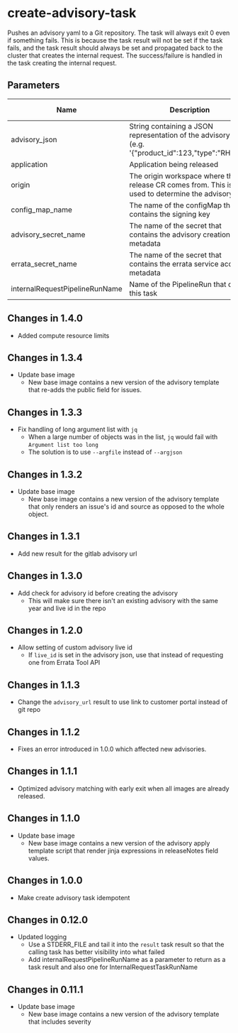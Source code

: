 # create-advisory-task

Pushes an advisory yaml to a Git repository. The task will always exit 0 even if something fails. This is because the task result
will not be set if the task fails, and the task result should always be set and propagated back to the cluster that creates the
internal request. The success/failure is handled in the task creating the internal request.

## Parameters

| Name                           | Description                                                                                            | Optional | Default value |
|--------------------------------|--------------------------------------------------------------------------------------------------------|----------|---------------|
| advisory_json                  | String containing a JSON representation of the advisory data (e.g. '{"product_id":123,"type":"RHSA"}') | No       | -             |
| application                    | Application being released                                                                             | No       | -             |
| origin                         | The origin workspace where the release CR comes from. This is used to determine the advisory path      | No       | -             |
| config_map_name                | The name of the configMap that contains the signing key                                                | No       | -             |
| advisory_secret_name           | The name of the secret that contains the advisory creation metadata                                    | No       | -             |
| errata_secret_name             | The name of the secret that contains the errata service account metadata                               | No       | -             |
| internalRequestPipelineRunName | Name of the PipelineRun that called this task                                                          | No       | -             |

## Changes in 1.4.0
* Added compute resource limits

## Changes in 1.3.4
* Update base image
  * New base image contains a new version of the advisory template that re-adds the public field for issues.

## Changes in 1.3.3
* Fix handling of long argument list with `jq`
  * When a large number of objects was in the list, `jq` would fail with `Argument list too long`
  * The solution is to use `--argfile` instead of `--argjson`

## Changes in 1.3.2
* Update base image
  * New base image contains a new version of the advisory template that only renders an issue's id and source as
    opposed to the whole object.

## Changes in 1.3.1
* Add new result for the gitlab advisory url

## Changes in 1.3.0
* Add check for advisory id before creating the advisory
  * This will make sure there isn't an existing advisory with the same year and live id in the repo

## Changes in 1.2.0
* Allow setting of custom advisory live id
  * If `live_id` is set in the advisory json, use that instead of requesting one from Errata Tool API

## Changes in 1.1.3
* Change the `advisory_url` result to use link to customer portal instead of git repo

## Changes in 1.1.2
* Fixes an error introduced in 1.0.0 which affected new advisories.

## Changes in 1.1.1
* Optimized advisory matching with early exit when all images are already released.

## Changes in 1.1.0
* Update base image
  * New base image contains a new version of the advisory apply template script that render jinja expressions in
    releaseNotes field values.

## Changes in 1.0.0
* Make create advisory task idempotent

## Changes in 0.12.0
* Updated logging
  * Use a STDERR_FILE and tail it into the `result` task result so that the calling task has better
    visibility into what failed
  * Add internalRequestPipelineRunName as a parameter to return as a task result and also one for
    InternalRequestTaskRunName

## Changes in 0.11.1
* Update base image
  * New base image contains a new version of the advisory template that includes severity
